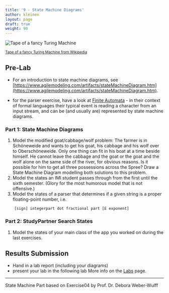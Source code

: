 ```yaml
---
title: '9 - State Machine Diagrams'
author: kleinen
layout: page
draft: true
weight: 90
---
```


![Tape of a fancy Turing Machine](../images/turing-tape.jpg)


<small class = "float-right">[Tape of a fancy Turing Machine from Wikipedia](https://en.wikipedia.org/wiki/Turing_machine_gallery)</small>

## Pre-Lab

* For an introduction to state machine diagrams, see [https://www.agilemodeling.com/artifacts/stateMachineDiagram.htm](https://www.agilemodeling.com/artifacts/stateMachineDiagram.htm).

* for the parser exercise, have a look at [Finite Automata](https://en.wikipedia.org/wiki/Deterministic_finite_automaton) - in their context of formal languages their typical event is reading a character from an input stream, and can be (and usually are) represented by state machine diagrams.  


### Part 1: State Machine Diagrams
1. Model the modified goat/cabbage/wolf problem: The farmer is in Schöneweide and wants to get his goat, his cabbage and his wolf over to Oberschöneweide. Only one thing can fit in his boat at a time beside himself. He cannot leave the cabbage and the goat or the goat and the wolf alone on the same side of the river, for obvious reasons. Is it possible for him to get all three possessions across the Spree? Draw a State Machine Diagram modelling both solutions to this problem.
2. Model the states an IMI student passes through from the first until the sixth semester. (Glory for the most humorous model that is not offensive.)
3. Model the states of a parser that determines if a given string is a proper floating-point number, i.e. 

```
    [sign] integerpart dot fractional part [E exponent]
```


### Part 2: StudyPartner Search States

1. Model the states of your main class of the app you worked on during the last exercises. 

## Results Submission
* Hand in a lab report (including your diagrams)
* present your lab in the following lab
More info on the [Labs](..) page.

***


State Machine Part based on Exercise04 by Prof. Dr. Debora Weber-Wulff
